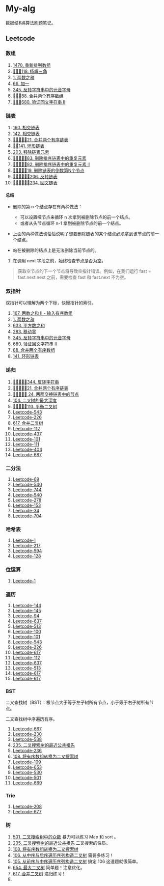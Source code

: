 # My-alg

数据结构&算法刷题笔记。

## Leetcode

### 数组

1. [1470. 重新排列数组](Leetcode/1470.md)
2. [🎯🎯🎯118. 杨辉三角](Leetcode/0118.md)
3. [1. 两数之和](Leetcode/0001.md)
4. [66. 加一](Leetcode/0066.md)
5. [345. 反转字符串中的元音字母](Leetcode/0345.md)
6. [🎯🎯🎯88. 合并两个有序数组](Leetcode/0088.md)
7. [🎯🎯🎯680. 验证回文字符串 Ⅱ](Leetcode/0680.md)

### 链表

1. [160. 相交链表](Leetcode/0160.md)
2. [142. 相交链表](Leetcode/0142.md)
3. [🎯🎯🎯🎯🎯21. 合并两个有序链表](Leetcode/0021.md)
4. [🎯🎯141. 环形链表](Leetcode/0141.md)
5. [203. 移除链表元素](Leetcode/0203.md)
6. [🎯🎯🎯🎯🎯83. 删除排序链表中的重复元素](Leetcode/0083.md)
7. [🎯🎯🎯🎯🎯82. 删除排序链表中的重复元素 II](Leetcode/0082.md)
8. [🎯🎯🎯🎯🎯19. 删除链表的倒数第N个节点](Leetcode/0019.md)
9. [🎯🎯🎯🎯🎯🎯206. 反转链表](Leetcode/0206.md)
10. [🎯🎯🎯🎯🎯🎯234. 回文链表](Leetcode/0234.md)


#### 总结

* 删除的第 n 个结点存在有两种做法：
  * 可以设置哑节点来循环 n 次拿到被删除节点的前一个结点。
  * 或者从头节点循环 n-1 拿到被删除节点的前一个结点。

* 上面的两种做法也恰恰说明了想要删除链表的某个结点必须拿到该节点的前一个结点。
* 站在被删除的结点上是无法删除当前节点的。

1. 在调用 next 字段之前，始终检查节点是否为空。

> 获取空节点的下一个节点将导致空指针错误。例如，在我们运行 fast = fast.next.next 之前，需要检查 fast 和 fast.next 不为空。

### 双指针

双指针可以理解为两个下标，快慢指针的索引。

1. [167. 两数之和 II - 输入有序数组](Leetcode/0167.md)
2. [1. 两数之和](Leetcode/0001.md)
3. [633. 平方数之和](Leetcode/0633.md)
4. [283. 移动零](Leetcode/0283.md)
5. [345. 反转字符串中的元音字母](Leetcode/0345.md)
6. [ 680. 验证回文字符串 Ⅱ](Leetcode/0680.md)
7. [88. 合并两个有序数组](Leetcode/0088.md)
8. [141. 环形链表](Leetcode/0141.md)

### 递归


1. [🎯🎯🎯🎯🎯344. 反转字符串](Leetcode/0344.md)
2. [🎯🎯🎯🎯🎯21. 合并两个有序链表](Leetcode/0021.md)
3. [🎯🎯🎯🎯🎯 24. 两两交换链表中的节点](Leetcode/0024.md)
4. [104. 二叉树的最大深度](Leetcode/0104.md)
5. [🎯🎯🎯🎯🎯110. 平衡二叉树](Leetcode/0110.md)
6. [Leetcode-543](Leetcode/0543.md)
7. [Leetcode-226](Leetcode-226.md)
8. [617. 合并二叉树](Leetcode/0617.md) 
9. [Leetcode-112](Leetcode-112.md)
10. [Leetcode-437](Leetcode-437.md)
11. [Leetcode-101](Leetcode-101.md)
12. [Leetcode-111](Leetcode-111.md)
13. [Leetcode-404](Leetcode-404.md)
14. [Leetcode-687](Leetcode-687.md)

### 二分法

1. [Leetcode-69](Leetcode-69.md)
2. [Leetcode-540](Leetcode-540.md)
3. [Leetcode-744](Leetcode-744.md)
4. [Leetcode-540](Leetcode-540.md)
5. [Leetcode-278](Leetcode-278.md)
6. [Leetcode-153](Leetcode-153.md)
7. [Leetcode-34](Leetcode-34.md)
8. [Leetcode-704](Leetcode-704.md)

### 哈希表

1. [Leetcode-1](Leetcode-1.md)
2. [Leetcode-217](Leetcode-217.md)
3. [Leetcode-594](Leetcode-594.md)
4. [Leetcode-128](Leetcode-128.md)

### 位运算

1. [Leetcode-1](Leetcode-1.md)

### 遍历

1. [Leetcode-144](Leetcode-144.md) 
2. [Leetcode-145](Leetcode-145.md) 
3. [Leetcode-94](Leetcode-94.md) 
4. [Leetcode-637](Leetcode-637.md)
5. [Leetcode-513](Leetcode-513.md)
6. [Leetcode-100](Leetcode-100.md)
7. [Leetcode-101](Leetcode-101.md)
8. [Leetcode-543](Leetcode-543.md)
9. [Leetcode-226](Leetcode-226.md)
10. [Leetcode-617](Leetcode-617.md)
11. [Leetcode-112](Leetcode-112.md)
12. [Leetcode-637](Leetcode-637.md)
13. [Leetcode-513](Leetcode-513.md)
14. [Leetcode-617](Leetcode-617.md)
15. [Leetcode-617](Leetcode-617.md)


### BST

二叉查找树（BST）：根节点大于等于左子树所有节点，小于等于右子树所有节点。

二叉查找树中序遍历有序。

1. [Leetcode-667](Leetcode-669.md)
2. [Leetcode-230](Leetcode-230.md)
3. [Leetcode-538](Leetcode-538.md)
4. [235. 二叉搜索树的最近公共祖先](Leetcode/0235.md)
5. [Leetcode-236](Leetcode-236.md)
6. [108. 将有序数组转换为二叉搜索树](Leetcode/Leetcode-108.md)
7. [Leetcode-109](Leetcode-109.md)
8. [Leetcode-653](Leetcode-653.md)
9. [Leetcode-530](Leetcode-530.md)
10. [Leetcode-501](Leetcode-501.md)
11. [Leetcode-669](Leetcode-669.md)

### Trie

1. [Leetcode-208](Leetcode-208.md)
2. [Leetcode-677](Leetcode-677.md)

### 树

1. [501. 二叉搜索树中的众数](leetcode/0501.md) 暴力可以练习 Map 和 sort 。
2. [235. 二叉搜索树的最近公共祖先](leetcode/0235.md) 二叉搜索的性质。
3. [108. 将有序数组转换为二叉搜索树](Leetcode/0108.md)
3. [106. 从中序与后序遍历序列构造二叉树](Leetcode/0106.md) 需要多练习！
4. [105. 从前序与中序遍历序列构造二叉树](leetcode/0105.md) 搞定 106 这道题就很简单。
5. [654. 最大二叉树](leetcode/0654.md) 简单题！注意优化。
6. [617. 合并二叉树](Leetcode/0617.md) 递归练习！
7. []() 

